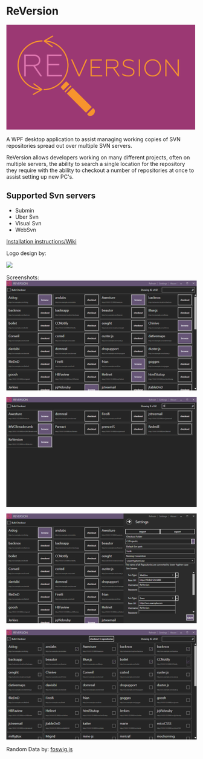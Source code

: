 # ReVersion
<img src="https://raw.githubusercontent.com/anth12/ReVersion/master/Docs/Images/logo.png" alt="ReVersion Logo" width="500"/>

A WPF desktop application to assist managing working copies of SVN repositories spread out over multiple SVN servers. 

ReVersion allows developers working on many different projects, often on multiple servers, the ability to search a single location for the repository they require with the ability to checkout a number of repositories at once to assist setting up new PC's.

## Supported Svn servers
* Submin
* Uber Svn
* Visual Svn
* WebSvn

[Installation instructions/Wiki](https://github.com/anth12/ReVersion/wiki "Installation instructions/Wiki")

Logo design by:

<a href="http://l-saurus.co.uk/" target="blank">
	<img src="http://www.l-saurusdesign.host-ed.me/Images/Index/l-saurus.gif" width="150"/>
</a>


Screenshots:
![ReVersion Home screen](https://raw.githubusercontent.com/anth12/ReVersion/master/Docs/Images/Home-Example.png)

![ReVersion Search](https://raw.githubusercontent.com/anth12/ReVersion/master/Docs/Images/Search-Example.png)

![ReVersion Settings](https://raw.githubusercontent.com/anth12/ReVersion/master/Docs/Images/Settings-Example.png)

![ReVersion Bulk Checkout](https://raw.githubusercontent.com/anth12/ReVersion/master/Docs/Images/Bulk-Checkout-Example.png)

Random Data by: [foswig.js](https://github.com/mrsharpoblunto/foswig.js/)